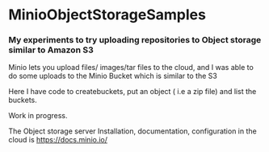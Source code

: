 # MinioObjectStorageSamples


### My experiments to try uploading repositories to Object storage similar to Amazon S3

Minio lets you upload files/ images/tar files to the cloud, and I was able to do some uploads to the Minio Bucket which is similar to the S3 

Here I have code to createbuckets, put an object ( i.e a zip file) and list the buckets.

Work in progress.

The Object storage server Installation, documentation, configuration in the cloud is https://docs.minio.io/
